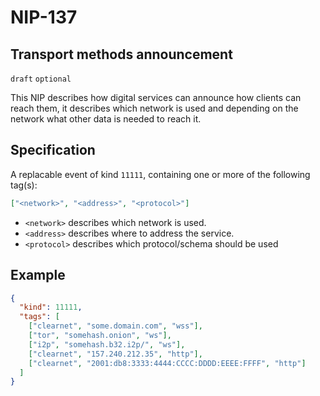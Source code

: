 NIP-137
======

Transport methods announcement
-----------------------------------

`draft` `optional`

This NIP describes how digital services can announce how clients can reach them, it describes which network is used and depending on the network what other data is needed to reach it.

## Specification

A replacable event of kind `11111`, containing one or more of the following tag(s):

```json
["<network>", "<address>", "<protocol>"]
```
- `<network>` describes which network is used.
- `<address>` describes where to address the service.
- `<protocol>` describes which protocol/schema should be used

## Example

```json
{
  "kind": 11111,
  "tags": [
    ["clearnet", "some.domain.com", "wss"],
    ["tor", "somehash.onion", "ws"],
    ["i2p", "somehash.b32.i2p/", "ws"],
    ["clearnet", "157.240.212.35", "http"],
    ["clearnet", "2001:db8:3333:4444:CCCC:DDDD:EEEE:FFFF", "http"]
  ]
}
```